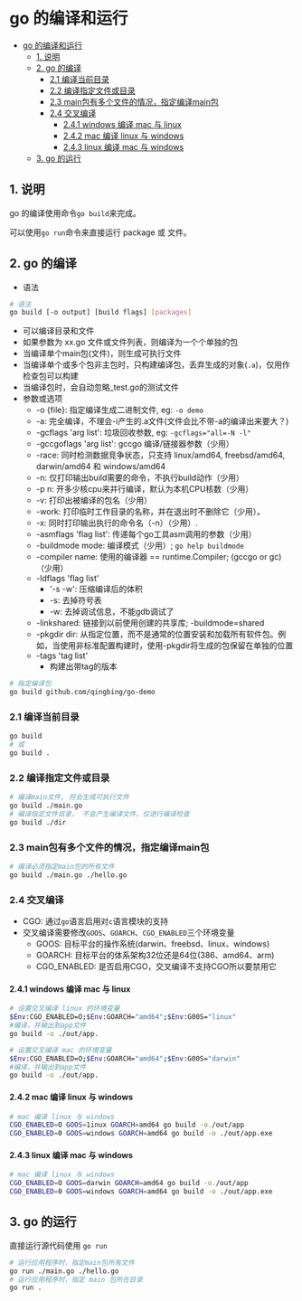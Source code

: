 # go 的编译和运行

- [go 的编译和运行](#go-的编译和运行)
  - [1. 说明](#1-说明)
  - [2. go 的编译](#2-go-的编译)
    - [2.1 编译当前目录](#21-编译当前目录)
    - [2.2 编译指定文件或目录](#22-编译指定文件或目录)
    - [2.3 main包有多个文件的情况，指定编译main包](#23-main包有多个文件的情况指定编译main包)
    - [2.4 交叉编译](#24-交叉编译)
      - [2.4.1 windows 编译 mac 与 linux](#241-windows-编译-mac-与-linux)
      - [2.4.2 mac 编译 linux 与 windows](#242-mac-编译-linux-与-windows)
      - [2.4.3 linux 编译 mac 与 windows](#243-linux-编译-mac-与-windows)
  - [3. go 的运行](#3-go-的运行)

## 1. 说明

go 的编译使用命令`go build`来完成。

可以使用`go run`命令来直接运行 package 或 文件。

## 2. go 的编译

- 语法

```bash
# 语法
go build [-o output] [build flags] [packages]
```

- 可以编译目录和文件
- 如果参数为 xx.go 文件或文件列表，则编译为一个个单独的包
- 当编译单个main包(文件)，则生成可执行文件
- 当编译单个或多个包非主包时，只构建编译包，丢弃生成的对象(`.a`)，仅用作检查包可以构建
- 当编译包时，会自动忽略_test.go的测试文件
- 参数或选项
  - -o {file}: 指定编译生成二进制文件, eg: `-o demo`
  - -a: 完全编译，不理会-i产生的.a文件(文件会比不带-a的编译出来要大？)
  - -gcflags 'arg list': 垃圾回收参数, eg: `-gcflags="all=-N -l"`
  - -gccgoflags 'arg list': gccgo 编译/链接器参数（少用）
  - -race: 同时检测数据竞争状态，只支持 linux/amd64, freebsd/amd64, darwin/amd64 和 windows/amd64
  - -n: 仅打印输出build需要的命令，不执行build动作（少用）
  - -p n: 开多少核cpu来并行编译，默认为本机CPU核数（少用）
  - -v: 打印出被编译的包名（少用）
  - -work: 打印临时工作目录的名称，并在退出时不删除它（少用）。
  - -x:  同时打印输出执行的命令名（-n）（少用）.
  - -asmflags 'flag list': 传递每个go工具asm调用的参数（少用）
  - -buildmode mode: 编译模式（少用）; `go help buildmode`
  - -compiler name: 使用的编译器 == runtime.Compiler; (gccgo or gc)（少用）
  - -ldflags 'flag list'
      - '-s -w': 压缩编译后的体积
      - -s: 去掉符号表
      - -w: 去掉调试信息，不能gdb调试了
  - -linkshared: 链接到以前使用创建的共享库; -buildmode=shared
  - -pkgdir dir: 从指定位置，而不是通常的位置安装和加载所有软件包。例如，当使用非标准配置构建时，使用-pkgdir将生成的包保留在单独的位置
  - -tags 'tag list'
      - 构建出带tag的版本

```bash
# 指定编译包
go build github.com/qingbing/go-demo
```

### 2.1 编译当前目录

```bash
go build
# 或
go build .
```

### 2.2 编译指定文件或目录

```bash
# 编译main文件, 将会生成可执行文件
go build ./main.go
# 编译指定文件目录， 不会产生编译文件，仅进行编译检查
go build ./dir
```

### 2.3 main包有多个文件的情况，指定编译main包

```bash
# 编译必须指定main包的所有文件
go build ./main.go ./hello.go
```

### 2.4 交叉编译

- CGO: 通过`go`语言启用对`c`语言模块的支持
- 交叉编译需要修改`GOOS`、`GOARCH`、`CGO_ENABLED`三个环境变量
  - GOOS: 目标平台的操作系统(darwin、freebsd、linux、windows)
  - GOARCH: 目标平台的体系架构32位还是64位(386、amd64、arm)
  - CGO_ENABLED: 是否启用CGO，交叉编译不支持CGO所以要禁用它

#### 2.4.1 windows 编译 mac 与 linux

```bash
# 设置交叉编译 linux 的环境变量
$Env:CGO_ENABLED=O;$Env:GOARCH="amd64";$Env:G00S="linux"
#编译，并输出到app文件
go build -o ./out/app.

# 设置交叉编译 mac 的环境变量
$Env:CGO_ENABLED=O;$Env:GOARCH="amd64";$Env:G00S="darwin"
#编译，并输出到app文件
go build -o ./out/app.
```

#### 2.4.2 mac 编译 linux 与 windows

```bash
# mac 编译 linux 与 windows
CGO_ENABLED=O GOOS=1inux GOARCH=amd64 go build -o./out/app
CGO_ENABLED=0 GOOS=windows GOARCH=amd64 go build -o ./out/app.exe
```

#### 2.4.3 linux 编译 mac 与 windows

```bash
# mac 编译 linux 与 windows
CGO_ENABLED=O GOOS=darwin GOARCH=amd64 go build -o./out/app
CGO_ENABLED=0 GOOS=windows GOARCH=amd64 go build -o ./out/app.exe
```

## 3. go 的运行

直接运行源代码使用 `go run`

```bash
# 运行应用程序时，指定main包所有文件
go run ./main.go ./hello.go
# 运行应用程序时，指定 main 包所在目录
go run .
```